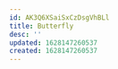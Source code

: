 ```yaml
---
id: AK3Q6XSaiSxCzDsgVhBLl
title: Butterfly
desc: ''
updated: 1628147260537
created: 1628147260537
---
```



